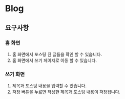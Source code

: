 # Blog

## 요구사항

### 홈 화면

1. 홈 화면에서 포스팅 된 글들을 확인 할 수 있습니다.
2. 홈 화면에서 쓰기 페이지로 이동 할 수 있습니다.

### 쓰기 화면

1. 제목과 포스팅 내용을 입력할 수 있습니다.
2. 저장 버튼을 누르면 작성한 제목과 포스팅 내용이 저장됩니다.

